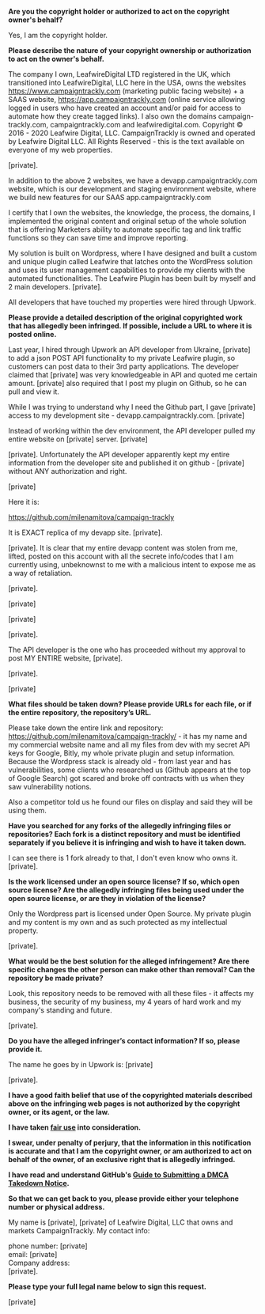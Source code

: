 **Are you the copyright holder or authorized to act on the copyright owner's behalf?**

Yes, I am the copyright holder.

**Please describe the nature of your copyright ownership or authorization to act on the owner's behalf.**

The company I own, LeafwireDigital LTD registered in the UK, which transitioned into LeafwireDigital, LLC here in the USA, owns the websites https://www.campaigntrackly.com (marketing public facing website) + a SAAS website, https://app.campaigntrackly.com (online service allowing logged in users who have created an account and/or paid for access to automate how they create tagged links). I also own the domains campaign-trackly.com, campaigntrackly.com and leafwiredigital.com. Copyright © 2016 - 2020 Leafwire Digital, LLC. CampaignTrackly is owned and operated by Leafwire Digital LLC. All Rights Reserved - this is the text available on everyone of my web properties.

[private].

In addition to the above 2 websites, we have a devapp.campaigntrackly.com website, which is our development and staging environment website, where we build new features for our SAAS app.campaigntrackly.com

I certify that I own the websites, the knowledge, the process, the domains, I implemented the original content and original setup of the whole solution that is offering Marketers ability to automate specific tag and link traffic functions so they can save time and improve reporting.

My solution is built on Wordpress, where I have designed and built a custom and unique plugin called Leafwire that latches onto the WordPress solution and uses its user management capabilities to provide my clients with the automated functionalities. The Leafwire Plugin has been built by myself and 2 main developers. [private].

All developers that have touched my properties were hired through Upwork.

**Please provide a detailed description of the original copyrighted work that has allegedly been infringed. If possible, include a URL to where it is posted online.**

Last year, I hired through Upwork an API developer from Ukraine, [private] to add a json POST API functionality to my private Leafwire plugin, so customers can post data to their 3rd party applications. The developer claimed that [private] was very knowledgeable in API and quoted me certain amount. [private] also required that I post my plugin on Github, so he can pull and view it.

While I was trying to understand why I need the Github part, I gave [private] access to my development site - devapp.campaigntrackly.com. [private]

Instead of working within the dev environment, the API developer pulled my entire website on [private] server. [private]

[private]. Unfortunately the API developer apparently kept my entire information from the developer site and published it on github - [private] without ANY authorization and right.

[private]

Here it is:

https://github.com/milenamitova/campaign-trackly

It is EXACT replica of my devapp site. [private].

[private]. It is clear that my entire devapp content was stolen from me, lifted, posted on this account with all the secrete info/codes that I am currently using, unbeknownst to me with a malicious intent to expose me as a way of retaliation.

[private].

[private]

[private]

[private].

The API developer is the one who has proceeded without my approval to post MY ENTIRE website, [private].

[private].

[private]

**What files should be taken down? Please provide URLs for each file, or if the entire repository, the repository’s URL.**

Please take down the entire link and repository: https://github.com/milenamitova/campaign-trackly/ - it has my name and my commercial website name and all my files from dev with my secret APi keys for Google, Bitly, my whole private plugin and setup information. Because the Wordpress stack is already old - from last year and has vulnerabilities, some clients who researched us (Github appears at the top of Google Search) got scared and broke off contracts with us when they saw vulnerability notions.

Also a competitor told us he found our files on display and said they will be using them.

**Have you searched for any forks of the allegedly infringing files or repositories? Each fork is a distinct repository and must be identified separately if you believe it is infringing and wish to have it taken down.**

I can see there is 1 fork already to that, I don't even know who owns it. [private].

**Is the work licensed under an open source license? If so, which open source license? Are the allegedly infringing files being used under the open source license, or are they in violation of the license?**

Only the Wordpress part is licensed under Open Source. My private plugin and my content is my own and as such protected as my intellectual property.

[private].

**What would be the best solution for the alleged infringement? Are there specific changes the other person can make other than removal? Can the repository be made private?**

Look, this repository needs to be removed with all these files - it affects my business, the security of my business, my 4 years of hard work and my company's standing and future.

[private].

**Do you have the alleged infringer’s contact information? If so, please provide it.**

The name he goes by in Upwork is: [private]

[private].

**I have a good faith belief that use of the copyrighted materials described above on the infringing web pages is not authorized by the copyright owner, or its agent, or the law.**

**I have taken <a href="https://www.lumendatabase.org/topics/22">fair use</a> into consideration.**

**I swear, under penalty of perjury, that the information in this notification is accurate and that I am the copyright owner, or am authorized to act on behalf of the owner, of an exclusive right that is allegedly infringed.**

**I have read and understand GitHub's <a href="https://help.github.com/articles/guide-to-submitting-a-dmca-takedown-notice/">Guide to Submitting a DMCA Takedown Notice</a>.**

**So that we can get back to you, please provide either your telephone number or physical address.**

My name is [private], [private] of Leafwire Digital, LLC that owns and markets CampaignTrackly. My contact info:

phone number: [private]  
email: [private]  
Company address:  
[private].

**Please type your full legal name below to sign this request.**

[private]
